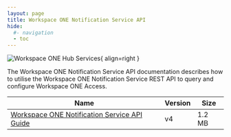 ```yaml
---
layout: page
title: Workspace ONE Notification Service API
hide:
  #- navigation
  - toc
---
```

![Workspace ONE Hub Services](../../../assets/logos/Hub-Services-v-lm.png){ align=right }

The Workspace ONE Notification Service API documentation describes how to utilise the Workspace ONE Notification Service REST API to query and configure Workspace ONE Access. 

| Name | Version | Size |
| --- | --- | --- |
| [Workspace ONE Notification Service API Guide](Notification_Guide_v4.pdf) | v4 | 1.2 MB |

<swagger-ui src="ws1notifications-api.json"/>
